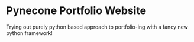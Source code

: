 # Pynecone Portfolio Website

Trying out purely python based approach to portfolio-ing with a fancy new python framework!